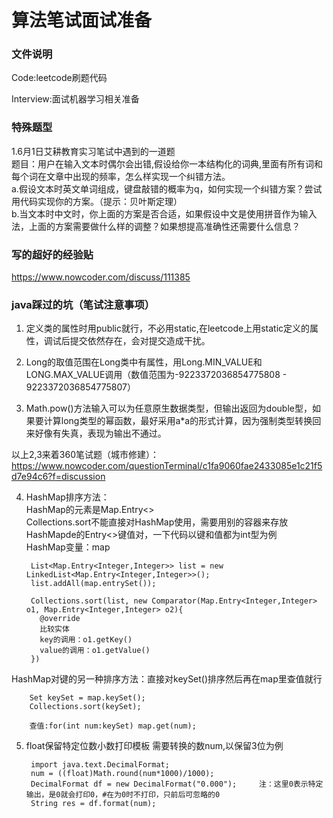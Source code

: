 # 算法笔试面试准备

### 文件说明
Code:leetcode刷题代码

Interview:面试机器学习相关准备

### 特殊题型
1.6月1日艾耕教育实习笔试中遇到的一道题  
题目：用户在输入文本时偶尔会出错,假设给你一本结构化的词典,里面有所有词和每个词在文章中出现的频率，怎么样实现一个纠错方法。  
a.假设文本时英文单词组成，键盘敲错的概率为q，如何实现一个纠错方案？尝试用代码实现你的方案。（提示：贝叶斯定理）  
b.当文本时中文时，你上面的方案是否合适，如果假设中文是使用拼音作为输入法，上面的方案需要做什么样的调整？如果想提高准确性还需要什么信息？  

### 写的超好的经验贴
https://www.nowcoder.com/discuss/111385

### java踩过的坑（笔试注意事项）
1. 定义类的属性时用public就行，不必用static,在leetcode上用static定义的属性，调试后提交依然存在，会对提交造成干扰。

2. Long的取值范围在Long类中有属性，用Long.MIN_VALUE和LONG.MAX_VALUE调用（数值范围为-9223372036854775808 - 9223372036854775807）

3. Math.pow()方法输入可以为任意原生数据类型，但输出返回为double型，如果要计算long类型的幂函数，最好采用a\*a的形式计算，因为强制类型转换回来好像有失真，表现为输出不通过。

以上2,3来着360笔试题（城市修建）：https://www.nowcoder.com/questionTerminal/c1fa9060fae2433085e1c21f5d7e94c6?f=discussion

4. HashMap排序方法：  
HashMap的元素是Map.Entry<>  
Collections.sort不能直接对HashMap使用，需要用别的容器来存放HashMapde的Entry<>键值对，一下代码以键和值都为int型为例  
HashMap变量：map

        List<Map.Entry<Integer,Integer>> list = new LinkedList<Map.Entry<Integer,Integer>>();
        list.addAll(map.entrySet());

        Collections.sort(list, new Comparator(Map.Entry<Integer,Integer> o1, Map.Entry<Integer,Integer> o2){
          @override
          比较实体
          key的调用：o1.getKey()
          value的调用：o1.getValue()
        })

  HashMap对键的另一种排序方法：直接对keySet()排序然后再在map里查值就行

        Set keySet = map.keySet();
        Collections.sort(keySet);

        查值:for(int num:keySet) map.get(num);

5. float保留特定位数小数打印模板
需要转换的数num,以保留3位为例

        import java.text.DecimalFormat;
        num = ((float)Math.round(num*1000)/1000);
        DecimalFormat df = new DecimalFormat("0.000");     注：这里0表示特定输出，是0就会打印0，#在为0时不打印，只前后可忽略的0
        String res = df.format(num);
